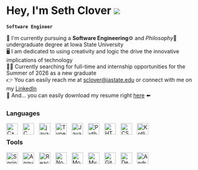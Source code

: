 # Hey, I'm Seth Clover ![](https://media.tenor.com/8iCVHQqOudcAAAAi/wave-billy.gif)
**`Software Engineer`**

🏫  I'm currently pursuing a **Software Engineering**⚙️ and *Philosophy*💭 undergraduate degree at Iowa State University<br>
🖥️  I am dedicated to using creativity and logic the drive the innovative implications of technology<br>
🧑‍💼  Currently searching for full-time and internship opportunities for the Summer of 2026 as a new graduate <br>
👉  You can easily reach me at [sclover@iastate.edu](mailto:sclover@iastate.edu)  or connect with me on my [LinkedIn](https://www.linkedin.com/in/sethclover/)<br>
📜  And... you can easily download my resume right [here](resume.pdf) ⬅️<br>

### Languages
  <img align="left" width="30px" style="padding-right:10px" src="https://cdn.jsdelivr.net/gh/devicons/devicon@latest/icons/cplusplus/cplusplus-original.svg" alt="C++"/>
  <img align="left" width="30px" style="padding-right:10px" src="https://cdn.jsdelivr.net/gh/devicons/devicon@latest/icons/c/c-original.svg" alt="C">
  <img align="left" width="30px" style="padding-right:10px" src="https://cdn.jsdelivr.net/gh/devicons/devicon@latest/icons/java/java-original.svg" alt="java">
  <img align="left" width="30px" style="padding-right:10px" src="https://cdn.jsdelivr.net/gh/devicons/devicon@latest/icons/typescript/typescript-plain.svg" alt="TypeScript">
  <img align="left" width="30px" style="padding-right:10px" src="https://cdn.jsdelivr.net/gh/devicons/devicon@latest/icons/javascript/javascript-original.svg" alt="JavaScript">
  <img align="left" width="30px" style="padding-right:10px" src="https://cdn.jsdelivr.net/gh/devicons/devicon@latest/icons/python/python-original.svg" alt="Python">
  <img align="left" width="30px" style="padding-right:10px" src="https://cdn.jsdelivr.net/gh/devicons/devicon@latest/icons/html5/html5-original.svg" alt="HTML">
  <img align="left" width="30px" style="padding-right:10px" src="https://cdn.jsdelivr.net/gh/devicons/devicon@latest/icons/css3/css3-original.svg" alt="CSS">
  <img align="left" width="30px" style="padding-right:10px" src="https://cdn.jsdelivr.net/gh/devicons/devicon@latest/icons/kotlin/kotlin-original.svg" alt="Kotlin">
  <br>

### Tools
  <img align="left" width="30px" style="padding-right:10px" src="https://cdn.jsdelivr.net/gh/devicons/devicon@latest/icons/spring/spring-original.svg" alt="Spring">
  <img align="left" width="30px" style="padding-right:10px" src="https://cdn.jsdelivr.net/gh/devicons/devicon@latest/icons/angular/angular-original.svg" alt="Angular">
  <img align="left" width="30px" style="padding-right:10px" src="https://cdn.jsdelivr.net/gh/devicons/devicon@latest/icons/react/react-original.svg" alt="React.js">
  <img align="left" width="30px" style="padding-right:10px" src="https://cdn.jsdelivr.net/gh/devicons/devicon@latest/icons/nodejs/nodejs-original.svg" alt="Node.js">
  <img align="left" width="30px" style="padding-right:10px" src="https://cdn.jsdelivr.net/gh/devicons/devicon@latest/icons/mongodb/mongodb-original.svg" alt="MongoDB">  
  <img align="left" width="30px" style="padding-right:10px" src="https://cdn.jsdelivr.net/gh/devicons/devicon@latest/icons/mysql/mysql-original.svg" alt="MySQL">  
  <img align="left" width="30px" style="padding-right:10px" src="https://cdn.jsdelivr.net/gh/devicons/devicon@latest/icons/git/git-original.svg" alt="Git">
  <img align="left" width="30px" style="padding-right:10px" src="https://upload.wikimedia.org/wikipedia/commons/c/c3/Deno_Logo_2024.svg" alt="Deno">
  <img align="left" width="30px" style="padding-right:10px" src="https://cdn.jsdelivr.net/gh/devicons/devicon@latest/icons/androidstudio/androidstudio-original.svg" alt="Android Studio">
  <br>
  
# 
